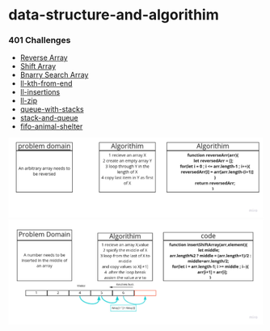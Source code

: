 # data-structure-and-algorithim
### 401 Challenges
* [Reverse Array](https://github.com/ahmadkheder-401-advanced-javascript/data-structure-and-algorithim/blob/cc1-reverseArr/challenges/reverseArr.js)
* [Shift Array](https://github.com/ahmadkheder-401-advanced-javascript/data-structure-and-algorithim/blob/cc2-shiftArr/challenges/shiftArr.js)
* [Bnarry Search Array](https://github.com/ahmadkheder-401-advanced-javascript/data-structure-and-algorithim/blob/5648bba167f4dcedb934cc94794509dee6ef005b/challenges/binaryArr.js)
* [ll-kth-from-end
](https://github.com/ahmadkheder-401-advanced-javascript/data-structure-and-algorithim/blob/ll-kth-from-end/challenges/ll-kth-from-end.js)
* [ll-insertions](https://github.com/ahmadkheder-401-advanced-javascript/data-structure-and-algorithim/blob/ll-insertions/challenges/ll-insertions.js)
* [ll-zip](https://github.com/ahmadkheder-401-advanced-javascript/data-structure-and-algorithim/tree/ll-zip)
* [queue-with-stacks](https://github.com/ahmadkheder-401-advanced-javascript/data-structure-and-algorithim/tree/queue-with-stacks/challenges/queue-with-stacks)
* [stack-and-queue](https://github.com/ahmadkheder-401-advanced-javascript/data-structure-and-algorithim/tree/stack-and-queue/challenges/stacksAndQueues)
* [fifo-animal-shelter](https://github.com/ahmadkheder-401-advanced-javascript/data-structure-and-algorithim/tree/fifo-animal-shelter/challenges)


![cc1-reverseArr](asset/cc1-reverseArr.jpg)
![cc2-shiftArr](asset/cc2-shiftArr.jpg)
